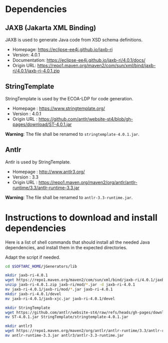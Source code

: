 # Dependencies

## JAXB (Jakarta XML Binding)

JAXB is used to generate Java code from XSD schema definitions.

* Homepage: https://eclipse-ee4j.github.io/jaxb-ri
* Version: 4.0.1
* Documentation: https://eclipse-ee4j.github.io/jaxb-ri/4.0.1/docs/
* Origin URL: https://repo1.maven.org/maven2/com/sun/xml/bind/jaxb-ri/4.0.1/jaxb-ri-4.0.1.zip


## StringTemplate

StringTemplate is used by the ECOA-LDP for code generation.

* Homepage : https://www.stringtemplate.org/
* Version : 4.0.1
* Origin URL : https://github.com/antlr/website-st4/blob/gh-pages/download/ST-4.0.1.jar

**Warning**: The file shall be renamed to `stringtemplate-4.0.1.jar`.


## Antlr

Antlr is used by StringTemplate.

* Homepage : http://www.antlr3.org/
* Version : 3.3
* Origin URL : https://repo1.maven.org/maven2/org/antlr/antlr-runtime/3.3/antlr-runtime-3.3.jar

**Warning**: The file shall be renamed to `antlr-3.3-runtime.jar`.


# Instructions to download and install dependencies

Here is a list of shell commands that should install all the needed Java dependencies,
and install them in the expected directories.

Adapt the script if needed.

```bash
cd $SOFTARC_HOME/jGenerators/lib

mkdir jaxb-ri-4.0.1
wget https://repo1.maven.org/maven2/com/sun/xml/bind/jaxb-ri/4.0.1/jaxb-ri-4.0.1.zip
unzip jaxb-ri-4.0.1.zip jaxb-ri/mod/*.jar -d jaxb-ri-4.0.1
mv jaxb-ri-4.0.1/jaxb-ri/mod/*.jar jaxb-ri-4.0.1
mkdir jaxb-ri-4.0.1/devel
mv jaxb-ri-4.0.1/jaxb-xjc.jar jaxb-ri-4.0.1/devel

mkdir StringTemplate
wget https://github.com/antlr/website-st4/raw/refs/heads/gh-pages/download/ST-4.0.1.jar
mv ST-4.0.1.jar StringTemplate/stringtemplate-4.0.1.jar

mkdir antlr3
wget https://repo1.maven.org/maven2/org/antlr/antlr-runtime/3.3/antlr-runtime-3.3.jar
mv antlr-runtime-3.3.jar antlr3/antlr-3.3-runtime.jar
```
